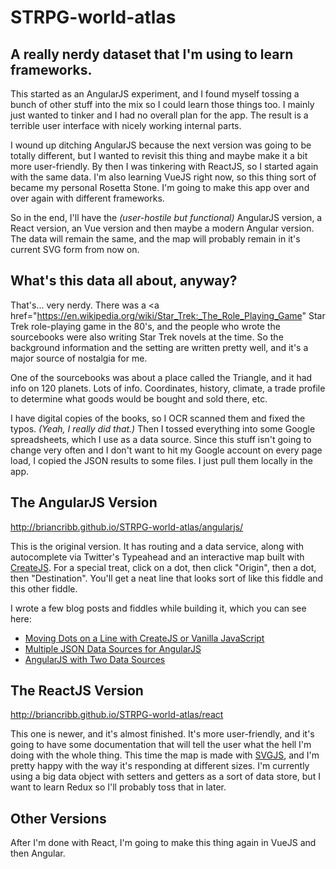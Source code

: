 # STRPG-world-atlas
## A really nerdy dataset that I'm using to learn frameworks.
This started as an AngularJS experiment, and I found myself tossing a bunch of other stuff into the mix so I could learn those things too. I mainly just wanted to tinker and I had no overall plan for the app. The result is a terrible user interface with nicely working internal parts.

I wound up ditching AngularJS because the next version was going to be totally different, but I wanted to revisit this thing and maybe make it a bit more user-friendly. By then I was tinkering with ReactJS, so I started again with the same data. I'm also learning VueJS right now, so this thing sort of became my personal Rosetta Stone. I'm going to make this app over and over again with different frameworks.

So in the end, I'll have the <em>(user-hostile but functional)</em> AngularJS version, a React version, an Vue version and then maybe a modern Angular version. The data will remain the same, and the map will probably remain in it's current SVG form from now on.

## What's this data all about, anyway?
That's... very nerdy. There was a <a href="https://en.wikipedia.org/wiki/Star_Trek:_The_Role_Playing_Game" Star Trek role-playing game</a> in the 80's, and the people who wrote the sourcebooks were also writing Star Trek novels at the time. So the background information and the setting are written pretty well, and it's a major source of nostalgia for me.

One of the sourcebooks was about a place called the Triangle, and it had info on 120 planets. Lots of info. Coordinates, history, climate, a trade profile to determine what goods would be bought and sold there, etc.

I have digital copies of the books, so I OCR scanned them and fixed the typos. <em>(Yeah, I really did that.)</em> Then I tossed everything into some Google spreadsheets, which I use as a data source. Since this stuff isn't going to change very often and I don't want to hit my Google account on every page load, I copied the JSON results to some files. I just pull them locally in the app.

## The AngularJS Version

<a href="http://briancribb.github.io/STRPG-world-atlas/angularjs/">http://briancribb.github.io/STRPG-world-atlas/angularjs/</a>

This is the original version. It has routing and a data service, along with autocomplete via Twitter's Typeahead and an interactive map built with <a href="https://createjs.com/">CreateJS</a>. For a special treat, click on a dot, then click "Origin", then a dot, then "Destination". You'll get a neat line that looks sort of like this fiddle and this other fiddle.

I wrote a few blog posts and fiddles while building it, which you can see here:
* <a href="http://www.themightycribb.com/moving-dots-on-a-line-with-createjs-or-vanilla-javascript/">Moving Dots on a Line with CreateJS or Vanilla JavaScript</a>
* <a href="http://www.themightycribb.com/moving-dots-on-a-line-with-createjs-or-vanilla-javascript/">Multiple JSON Data Sources for AngularJS</a>
* <a href="https://jsfiddle.net/ov165dvc/">AngularJS with Two Data Sources</a>

## The ReactJS Version
<a href="http://briancribb.github.io/STRPG-world-atlas/react/">http://briancribb.github.io/STRPG-world-atlas/react</a>

This one is newer, and it's almost finished. It's more user-friendly, and it's going to have some documentation that will tell the user what the hell I'm doing with the whole thing. This time the map is made with <a href="http://svgjs.com/">SVGJS</a>, and I'm pretty happy with the way it's responding at different sizes. I'm currently using a big data object with setters and getters as a sort of data store, but I want to learn Redux so I'll probably toss that in later.

## Other Versions
After I'm done with React, I'm going to make this thing again in VueJS and then Angular.
